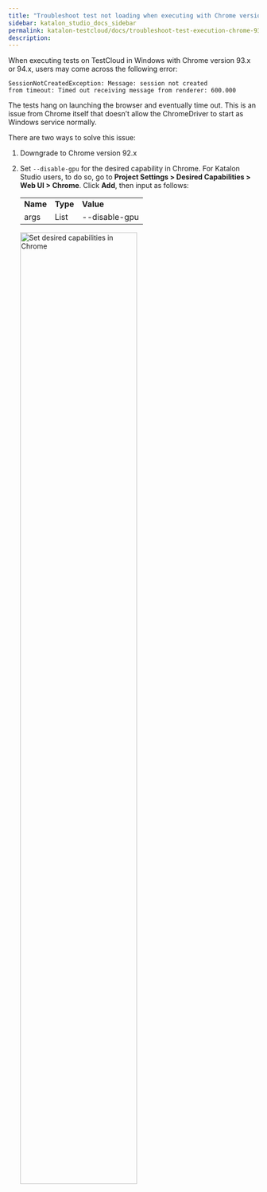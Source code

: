 ```yaml
---
title: "Troubleshoot test not loading when executing with Chrome version 93,94 in Windows"
sidebar: katalon_studio_docs_sidebar
permalink: katalon-testcloud/docs/troubleshoot-test-execution-chrome-93-94.html
description: 
---
```


When executing tests on TestCloud in Windows with Chrome version 93.x or 94.x, users may come across the following error:

```
SessionNotCreatedException: Message: session not created
from timeout: Timed out receiving message from renderer: 600.000
```

The tests hang on launching the browser and eventually time out. This is an issue from Chrome itself that doesn’t allow the ChromeDriver to start as Windows service normally.

There are two ways to solve this issue:

1. Downgrade to Chrome version 92.x
2. Set `--disable-gpu` for the desired capability in Chrome. For Katalon Studio users, to do so, go to **Project Settings > Desired Capabilities > Web UI > Chrome**. Click **Add**, then input as follows:

    <table width="587">
    <tbody>
    <tr>
    <td><strong>Name</strong></td>
    <td><strong>Type</strong></td>
    <td><strong>Value</strong></td>
    </tr>
    <tr>
    <td>args</td>
    <td>List</td>
    <td>--disable-gpu</td>
    </tr>
    </tbody>
    </table>

    <img src="https://github.com/katalon-studio/docs-images/raw/master/katalon-testcloud/troubleshoot/TC-TROUBLESHOOT-Set-desired-capability.png" width="70%" alt="Set desired capabilities in Chrome">